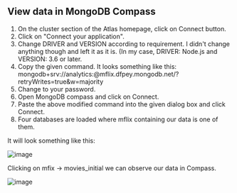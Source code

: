 ## View data in MongoDB Compass ##

1. On the cluster section of the Atlas homepage, click on Connect button.
2. Click on "Connect your application".
3. Change DRIVER and VERSION according to requirement. I didn't change anything though and left it as it is. (In my case, DRIVER: Node.js and VERSION: 3.6 or later.
4. Copy the given command. It looks something like this: 
mongodb+srv://analytics:<password>@mflix.dfpey.mongodb.net/<dbname>?retryWrites=true&w=majority
5. Change <password> to your password.
6. Open MongoDB compass and click on Connect.
7. Paste the above modified command into the given dialog box and click Connect. 
8. Four databases are loaded where mflix containing our data is one of them.
  
It will look something like this:

![image](https://user-images.githubusercontent.com/54772502/99899769-ea8f9f00-2cd1-11eb-8748-97948bdc6626.png)

Clicking on mfix -> movies_initial we can observe our data in Compass.

![image](https://user-images.githubusercontent.com/54772502/99899864-5eca4280-2cd2-11eb-85d3-4a0380dcb1a9.png)
